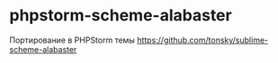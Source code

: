 # phpstorm-scheme-alabaster
Портирование в PHPStorm темы https://github.com/tonsky/sublime-scheme-alabaster

